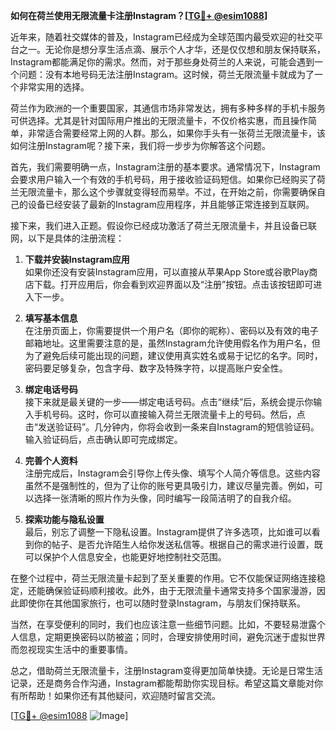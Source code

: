 **如何在荷兰使用无限流量卡注册Instagram？[[TG💪+ @esim1088](https://t.me/s/esim1088)]**

近年来，随着社交媒体的普及，Instagram已经成为全球范围内最受欢迎的社交平台之一。无论你是想分享生活点滴、展示个人才华，还是仅仅想和朋友保持联系，Instagram都能满足你的需求。然而，对于那些身处荷兰的人来说，可能会遇到一个问题：没有本地号码无法注册Instagram。这时候，荷兰无限流量卡就成为了一个非常实用的选择。

荷兰作为欧洲的一个重要国家，其通信市场非常发达，拥有多种多样的手机卡服务可供选择。尤其是针对国际用户推出的无限流量卡，不仅价格实惠，而且操作简单，非常适合需要经常上网的人群。那么，如果你手头有一张荷兰无限流量卡，该如何注册Instagram呢？接下来，我们将一步步为你解答这个问题。

首先，我们需要明确一点，Instagram注册的基本要求。通常情况下，Instagram会要求用户输入一个有效的手机号码，用于接收验证码短信。如果你已经购买了荷兰无限流量卡，那么这个步骤就变得轻而易举。不过，在开始之前，你需要确保自己的设备已经安装了最新的Instagram应用程序，并且能够正常连接到互联网。

接下来，我们进入正题。假设你已经成功激活了荷兰无限流量卡，并且设备已联网，以下是具体的注册流程：

1. **下载并安装Instagram应用**  
   如果你还没有安装Instagram应用，可以直接从苹果App Store或谷歌Play商店下载。打开应用后，你会看到欢迎界面以及“注册”按钮。点击该按钮即可进入下一步。

2. **填写基本信息**  
   在注册页面上，你需要提供一个用户名（即你的昵称）、密码以及有效的电子邮箱地址。这里需要注意的是，虽然Instagram允许使用假名作为用户名，但为了避免后续可能出现的问题，建议使用真实姓名或易于记忆的名字。同时，密码要足够复杂，包含字母、数字及特殊字符，以提高账户安全性。

3. **绑定电话号码**  
   接下来就是最关键的一步——绑定电话号码。点击“继续”后，系统会提示你输入手机号码。这时，你可以直接输入荷兰无限流量卡上的号码。然后，点击“发送验证码”。几分钟内，你将会收到一条来自Instagram的短信验证码。输入验证码后，点击确认即可完成绑定。

4. **完善个人资料**  
   注册完成后，Instagram会引导你上传头像、填写个人简介等信息。这些内容虽然不是强制性的，但为了让你的账号更具吸引力，建议尽量完善。例如，可以选择一张清晰的照片作为头像，同时编写一段简洁明了的自我介绍。

5. **探索功能与隐私设置**  
   最后，别忘了调整一下隐私设置。Instagram提供了许多选项，比如谁可以看到你的帖子、是否允许陌生人给你发送私信等。根据自己的需求进行设置，既可以保护个人信息安全，也能更好地控制社交范围。

在整个过程中，荷兰无限流量卡起到了至关重要的作用。它不仅能保证网络连接稳定，还能确保验证码顺利接收。此外，由于无限流量卡通常支持多个国家漫游，因此即使你在其他国家旅行，也可以随时登录Instagram，与朋友们保持联系。

当然，在享受便利的同时，我们也应该注意一些细节问题。比如，不要轻易泄露个人信息，定期更换密码以防被盗；同时，合理安排使用时间，避免沉迷于虚拟世界而忽视现实生活中的重要事情。

总之，借助荷兰无限流量卡，注册Instagram变得更加简单快捷。无论是日常生活记录，还是商务合作沟通，Instagram都能帮助你实现目标。希望这篇文章能对你有所帮助！如果你还有其他疑问，欢迎随时留言交流。

[[TG💪+ @esim1088](https://t.me/s/esim1088) ![Image](https://i.postimg.cc/4NQfJmqS/Snipaste-2025-05-13-00-14-12.png)]